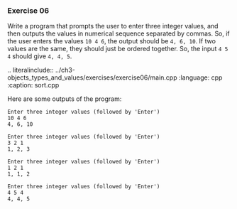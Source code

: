 ### Exercise 06

Write a program that prompts the user to enter three integer values, and then outputs the values in numerical sequence separated by commas. 
So, if the user enters the values `10 4 6`, the output should be `4, 6, 10`. 
If two values are the same, they should just be ordered together. So, the input `4 5 4` should give `4, 4, 5`.

.. literalinclude:: ../ch3-objects_types_and_values/exercises/exercise06/main.cpp
   :language: cpp
   :caption: sort.cpp

Here are some outputs of the program:


```
Enter three integer values (followed by 'Enter')
10 4 6
4, 6, 10
```

```
Enter three integer values (followed by 'Enter')
3 2 1
1, 2, 3
```

```
Enter three integer values (followed by 'Enter')
1 2 1
1, 1, 2
```

```
Enter three integer values (followed by 'Enter')
4 5 4
4, 4, 5
```
